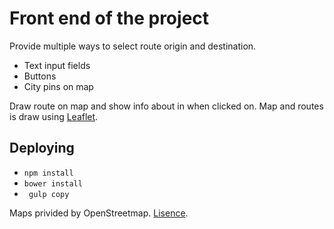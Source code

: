 # Front end of the project

Provide multiple ways to select route origin and destination.
  * Text input fields
  * Buttons
  * City pins on map

Draw route on map and show info about in when clicked on. Map and routes is draw using [Leaflet](https://angular-ui.github.io/ui-leaflet/#!/).

## Deploying
 * ``` npm install ```
 *  ``` bower install ```
 *  ``` gulp copy```


 Maps privided by OpenStreetmap. [Lisence](https://www.openstreetmap.org/copyright).
